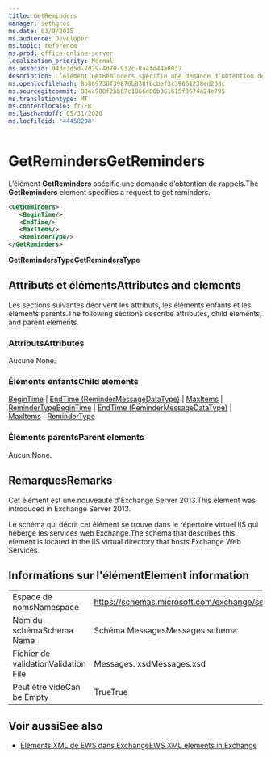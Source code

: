 ```yaml
---
title: GetReminders
manager: sethgros
ms.date: 03/9/2015
ms.audience: Developer
ms.topic: reference
ms.prod: office-online-server
localization_priority: Normal
ms.assetid: 943c3d5d-7d29-4d70-932c-8a4fe44a0037
description: L’élément GetReminders spécifie une demande d’obtention de rappels.
ms.openlocfilehash: 8b869730f39876b838fbcbef3c39661238ed203c
ms.sourcegitcommit: 88ec988f2bb67c1866d06b361615f3674a24e795
ms.translationtype: MT
ms.contentlocale: fr-FR
ms.lasthandoff: 05/31/2020
ms.locfileid: "44458298"
---
```

# <a name="getreminders"></a><span data-ttu-id="856b6-103">GetReminders</span><span class="sxs-lookup"><span data-stu-id="856b6-103">GetReminders</span></span>

<span data-ttu-id="856b6-104">L’élément **GetReminders** spécifie une demande d’obtention de rappels.</span><span class="sxs-lookup"><span data-stu-id="856b6-104">The **GetReminders** element specifies a request to get reminders.</span></span> 
  
```XML
<GetReminders>
   <BeginTime/>
   <EndTime/>
   <MaxItems/>
   <ReminderType/>
</GetReminders>

```

 <span data-ttu-id="856b6-105">**GetRemindersType**</span><span class="sxs-lookup"><span data-stu-id="856b6-105">**GetRemindersType**</span></span>
## <a name="attributes-and-elements"></a><span data-ttu-id="856b6-106">Attributs et éléments</span><span class="sxs-lookup"><span data-stu-id="856b6-106">Attributes and elements</span></span>

<span data-ttu-id="856b6-107">Les sections suivantes décrivent les attributs, les éléments enfants et les éléments parents.</span><span class="sxs-lookup"><span data-stu-id="856b6-107">The following sections describe attributes, child elements, and parent elements.</span></span>
  
### <a name="attributes"></a><span data-ttu-id="856b6-108">Attributs</span><span class="sxs-lookup"><span data-stu-id="856b6-108">Attributes</span></span>

<span data-ttu-id="856b6-109">Aucune.</span><span class="sxs-lookup"><span data-stu-id="856b6-109">None.</span></span>
  
### <a name="child-elements"></a><span data-ttu-id="856b6-110">Éléments enfants</span><span class="sxs-lookup"><span data-stu-id="856b6-110">Child elements</span></span>

<span data-ttu-id="856b6-111">[BeginTime](begintime.md)  |  [EndTime (ReminderMessageDataType)](endtime-remindermessagedatatype.md)  |  [MaxItems](maxitems.md)  |  [ReminderType](remindertype.md)</span><span class="sxs-lookup"><span data-stu-id="856b6-111">[BeginTime](begintime.md) | [EndTime (ReminderMessageDataType)](endtime-remindermessagedatatype.md) | [MaxItems](maxitems.md) | [ReminderType](remindertype.md)</span></span>
  
### <a name="parent-elements"></a><span data-ttu-id="856b6-112">Éléments parents</span><span class="sxs-lookup"><span data-stu-id="856b6-112">Parent elements</span></span>

<span data-ttu-id="856b6-113">Aucun.</span><span class="sxs-lookup"><span data-stu-id="856b6-113">None.</span></span>
  
## <a name="remarks"></a><span data-ttu-id="856b6-114">Remarques</span><span class="sxs-lookup"><span data-stu-id="856b6-114">Remarks</span></span>

<span data-ttu-id="856b6-115">Cet élément est une nouveauté d'Exchange Server 2013.</span><span class="sxs-lookup"><span data-stu-id="856b6-115">This element was introduced in Exchange Server 2013.</span></span>
  
<span data-ttu-id="856b6-116">Le schéma qui décrit cet élément se trouve dans le répertoire virtuel IIS qui héberge les services web Exchange.</span><span class="sxs-lookup"><span data-stu-id="856b6-116">The schema that describes this element is located in the IIS virtual directory that hosts Exchange Web Services.</span></span>
  
## <a name="element-information"></a><span data-ttu-id="856b6-117">Informations sur l'élément</span><span class="sxs-lookup"><span data-stu-id="856b6-117">Element information</span></span>

|||
|:-----|:-----|
|<span data-ttu-id="856b6-118">Espace de noms</span><span class="sxs-lookup"><span data-stu-id="856b6-118">Namespace</span></span>  <br/> |https://schemas.microsoft.com/exchange/services/2006/messages  <br/> |
|<span data-ttu-id="856b6-119">Nom du schéma</span><span class="sxs-lookup"><span data-stu-id="856b6-119">Schema Name</span></span>  <br/> |<span data-ttu-id="856b6-120">Schéma Messages</span><span class="sxs-lookup"><span data-stu-id="856b6-120">Messages schema</span></span>  <br/> |
|<span data-ttu-id="856b6-121">Fichier de validation</span><span class="sxs-lookup"><span data-stu-id="856b6-121">Validation File</span></span>  <br/> |<span data-ttu-id="856b6-122">Messages. xsd</span><span class="sxs-lookup"><span data-stu-id="856b6-122">Messages.xsd</span></span>  <br/> |
|<span data-ttu-id="856b6-123">Peut être vide</span><span class="sxs-lookup"><span data-stu-id="856b6-123">Can be Empty</span></span>  <br/> |<span data-ttu-id="856b6-124">True</span><span class="sxs-lookup"><span data-stu-id="856b6-124">True</span></span>  <br/> |
   
## <a name="see-also"></a><span data-ttu-id="856b6-125">Voir aussi</span><span class="sxs-lookup"><span data-stu-id="856b6-125">See also</span></span>



- [<span data-ttu-id="856b6-126">Éléments XML de EWS dans Exchange</span><span class="sxs-lookup"><span data-stu-id="856b6-126">EWS XML elements in Exchange</span></span>](ews-xml-elements-in-exchange.md)

